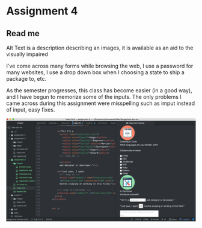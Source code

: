 # Assignment 4
## Read me

Alt Text is a description describing an images, it is available as an aid to the visually impaired

I've come across many forms while browsing the web, I use a password for many websites, I use a drop down box when I choosing a state to ship a package to, etc.

As the semester progresses, this class has become easier (in a good way), and I have begun to memorize some of the inputs. The only problems I came across during this assignment were misspelling such as imput instead of input, easy fixes.

<img src=./images/asg-4.png />

